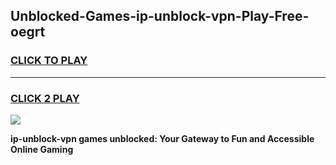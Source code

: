 
## Unblocked-Games-ip-unblock-vpn-Play-Free-oegrt
<h3>
<a href="https://premium76.site?title=ip-unblock-vpn&ref=23A">CLICK TO PLAY</a></h3>
<hr>

<h3>
<a href="https://premium76.site?title=ip-unblock-vpn&ref=23A">CLICK 2 PLAY</a>
  
</h3>

<a href="https://premium76.site?title=ip-unblock-vpn&ref=23A"><img src="https://clearcache.store/games.png"></a>


**ip-unblock-vpn games unblocked: Your Gateway to Fun and Accessible Online Gaming**

